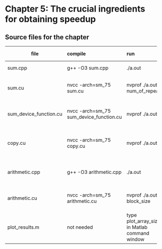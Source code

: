 # Chapter 5: The crucial ingredients for obtaining speedup

## Source files for the chapter


| file   |      compile      |  run | what to learn |
|----------|:-------------|:----------------|:----------------|
| sum.cpp |  g++ -O3 sum.cpp | ./a.out | Timing C++ code |
| sum.cu |  nvcc -arch=sm_75 sum.cu | nvprof ./a.out num_of_repeats| Timing CUDA code using nvprof|
| sum_device_function.cu |  nvcc -arch=sm_75 sum_device_function.cu | nvprof ./a.out | How to write a device function?|
| copy.cu |  nvcc -arch=sm_75 copy.cu | nvprof ./a.out | Theoretical and effective memory bandwidths|
| arithmetic.cpp |  g++ -O3 arithmetic.cpp | ./a.out | increasing arithmetic intensity in C++ |
| arithmetic.cu |  nvcc -arch=sm_75 arithmetic.cu | nvprof ./a.out N block_size| increasing arithmetic intensity in CUDA |
| plot_results.m |  not needed | type plot_array_size in Matlab command window | How to choose a good block size? |

